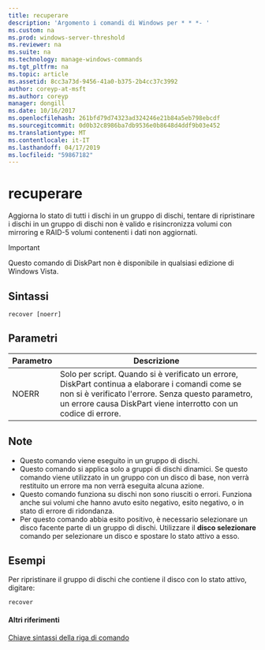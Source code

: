 ```yaml
---
title: recuperare
description: 'Argomento i comandi di Windows per * * *- '
ms.custom: na
ms.prod: windows-server-threshold
ms.reviewer: na
ms.suite: na
ms.technology: manage-windows-commands
ms.tgt_pltfrm: na
ms.topic: article
ms.assetid: 8cc3a73d-9456-41a0-b375-2b4cc37c3992
author: coreyp-at-msft
ms.author: coreyp
manager: dongill
ms.date: 10/16/2017
ms.openlocfilehash: 261bfd79d74323ad324246e21b84a5eb798ebcdf
ms.sourcegitcommit: 0d0b32c8986ba7db9536e0b8648d4ddf9b03e452
ms.translationtype: MT
ms.contentlocale: it-IT
ms.lasthandoff: 04/17/2019
ms.locfileid: "59867182"
---
```

# <a name="recover"></a>recuperare



Aggiorna lo stato di tutti i dischi in un gruppo di dischi, tentare di ripristinare i dischi in un gruppo di dischi non è valido e risincronizza volumi con mirroring e RAID-5 volumi contenenti i dati non aggiornati.

> [!IMPORTANT]
> Questo comando di DiskPart non è disponibile in qualsiasi edizione di Windows Vista.

## <a name="syntax"></a>Sintassi

```
recover [noerr]
```

## <a name="parameters"></a>Parametri

|Parametro|Descrizione|
|---------|-----------|
|NOERR|Solo per script. Quando si è verificato un errore, DiskPart continua a elaborare i comandi come se non si è verificato l'errore. Senza questo parametro, un errore causa DiskPart viene interrotto con un codice di errore.|

## <a name="remarks"></a>Note

-   Questo comando viene eseguito in un gruppo di dischi.
-   Questo comando si applica solo a gruppi di dischi dinamici. Se questo comando viene utilizzato in un gruppo con un disco di base, non verrà restituito un errore ma non verrà eseguita alcuna azione.
-   Questo comando funziona su dischi non sono riusciti o errori. Funziona anche sui volumi che hanno avuto esito negativo, esito negativo, o in stato di errore di ridondanza.
-   Per questo comando abbia esito positivo, è necessario selezionare un disco facente parte di un gruppo di dischi. Utilizzare il **disco selezionare** comando per selezionare un disco e spostare lo stato attivo a esso.

## <a name="BKMK_examples"></a>Esempi

Per ripristinare il gruppo di dischi che contiene il disco con lo stato attivo, digitare:
```
recover
```

#### <a name="additional-references"></a>Altri riferimenti

[Chiave sintassi della riga di comando](command-line-syntax-key.md)

